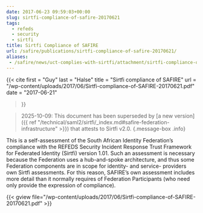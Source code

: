 ```yaml
---
date: 2017-06-23 09:59:03+00:00
slug: sirtfi-compliance-of-safire-20170621
tags:
  - refeds
  - security
  - sirtfi
title: Sirtfi Compliance of SAFIRE
url: /safire/publications/sirtfi-compliance-of-safire-20170621/
aliases:
 - /safire/news/uct-complies-with-sirtfi/attachment/sirtfi-compliance-of-safire-20170621/
---
```


{{< cite
    first = "Guy"
    last = "Halse"
    title = "Sirtfi compliance of SAFIRE"
    url = "/wp-content/uploads/2017/06/Sirtfi-compliance-of-SAFIRE-20170621.pdf"
    date = "2017-06-21"
>}}
<!--more-->

> 2025-10-09: This document has been superseded by [a new version]({{ ref "/technical/saml2/sirtfi/_index.md#safire-federation-infrastructure" >}}) that attests to Sirtfi v2.0.
{.message-box .info}

This is a self-assessment of the South African Identity Federation’s compliance with the REFEDS Security Incident Response Trust Framework for Federated Identity (Sirtfi) version 1.01. Such an assessment is necessary because the Federation uses a hub-and-spoke architecture, and thus some Federation components are in scope for identity- and service- providers own Sirtfi assessments. For this reason, SAFIRE’s own assessment includes more detail than it normally requires of Federation Participants (who need only provide the expression of compliance).

{{< gview file="/wp-content/uploads/2017/06/Sirtfi-compliance-of-SAFIRE-20170621.pdf" >}}

